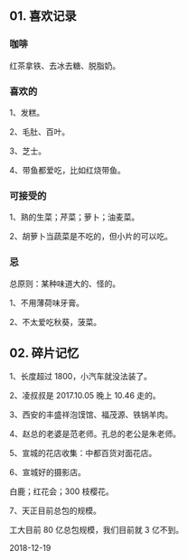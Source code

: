 ## 01. 喜欢记录

### 咖啡

红茶拿铁、去冰去糖、脱脂奶。

### 喜欢的

1、发糕。

2、毛肚、百叶。

3、芝士。

4、带鱼都爱吃，比如红烧带鱼。

### 可接受的

1、熟的生菜；芹菜；萝卜；油麦菜。

2、胡萝卜当蔬菜是不吃的，但小片的可以吃。

### 忌

总原则：某种味道大的、怪的。

1、不用薄荷味牙膏。

2、不太爱吃秋葵，菠菜。

## 02. 碎片记忆

1、长度超过 1800，小汽车就没法装了。

2、凌叔叔是 2017.10.05 晚上 10.46 走的。

3、西安的丰盛祥泡馍馆、福茂源、铁锅羊肉。

4、赵总的老婆是范老师。孔总的老公是朱老师。

5、宣城的花店收集：中都百货对面花店。

6、宣城好的摄影店。

白鹿；红花会；300 枝樱花。

7、天正目前总包的规模。

工大目前 80 亿总包规模，我们目前就 3 亿不到。

2018-12-19


